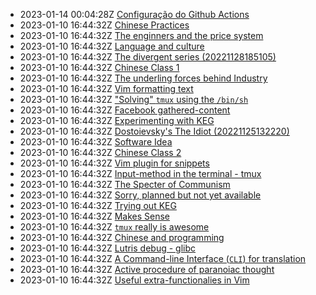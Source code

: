 * 2023-01-14 00:04:28Z [Configuração do Github Actions](../27)
* 2023-01-10 16:44:32Z [Chinese Practices](../20)
* 2023-01-10 16:44:32Z [The enginners and the price system](../4)
* 2023-01-10 16:44:32Z [Language and culture](../21)
* 2023-01-10 16:44:32Z [The divergent series (20221128185105)](../9)
* 2023-01-10 16:44:32Z [Chinese Class 1](../22)
* 2023-01-10 16:44:32Z [The underling forces behind Industry](../8)
* 2023-01-10 16:44:32Z [Vim formatting text](../7)
* 2023-01-10 16:44:32Z ["Solving" `tmux` using the `/bin/sh`](../24)
* 2023-01-10 16:44:32Z [Facebook gathered-content](../6)
* 2023-01-10 16:44:32Z [Experimenting with KEG](../5)
* 2023-01-10 16:44:32Z [Dostoievsky's The Idiot (20221125132220)](../3)
* 2023-01-10 16:44:32Z [Software Idea](../26)
* 2023-01-10 16:44:32Z [Chinese Class 2](../25)
* 2023-01-10 16:44:32Z [Vim plugin for snippets](../13)
* 2023-01-10 16:44:32Z [Input-method in the terminal - tmux](../17)
* 2023-01-10 16:44:32Z [The Specter of Communism](../11)
* 2023-01-10 16:44:32Z [Sorry, planned but not yet available](../0)
* 2023-01-10 16:44:32Z [Trying out KEG](../1)
* 2023-01-10 16:44:32Z [Makes Sense](../2)
* 2023-01-10 16:44:32Z [`tmux` really is awesome](../10)
* 2023-01-10 16:44:32Z [Chinese and programming](../19)
* 2023-01-10 16:44:32Z [Lutris debug - glibc](../18)
* 2023-01-10 16:44:32Z [A Command-line Interface (`CLI`) for translation](../16)
* 2023-01-10 16:44:32Z [Active procedure of paranoiac thought ](../15)
* 2023-01-10 16:44:32Z [Useful extra-functionalies in Vim](../12)
